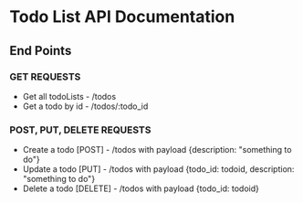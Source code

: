 # Todo List API Documentation
## End Points

### GET REQUESTS
* Get all todoLists - /todos
* Get a todo by id - /todos/:todo_id

### POST, PUT, DELETE REQUESTS
* Create a todo [POST] - /todos with payload {description: "something to do"}
* Update a todo [PUT] - /todos with payload {todo_id: todoid, description: "something to do"}
* Delete a todo [DELETE] - /todos with payload {todo_id: todoid}